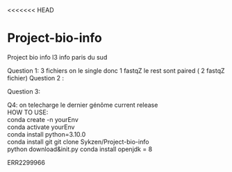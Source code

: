 <<<<<<< HEAD
# Project-bio-info
Project bio info l3 info paris du sud

Question 1:
3 fichiers on le single donc 1 fastqZ
le rest sont paired ( 2 fastqZ fichier)
Question 2 : 

Question 3:


Q4: on telecharge le dernier génôme current release <br>
HOW TO USE: <br>
conda create -n yourEnv <br>
conda activate yourEnv <br>
conda install python=3.10.0 <br>
conda install git
git clone Sykzen/Project-bio-info <br>
python download&init.py
conda install openjdk = 8 <br>

ERR2299966

